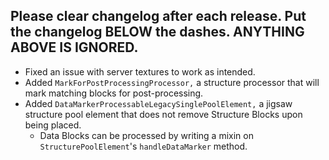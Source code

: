 Please clear changelog after each release.
Put the changelog BELOW the dashes. ANYTHING ABOVE IS IGNORED.
-----------------
- Fixed an issue with server textures to work as intended.
- Added `MarkForPostProcessingProcessor,` a structure processor that will mark matching blocks for post-processing.
- Added `DataMarkerProcessableLegacySinglePoolElement,` a jigsaw structure pool element that does not remove Structure Blocks upon being placed.
  - Data Blocks can be processed by writing a mixin on `StructurePoolElement`'s `handleDataMarker` method.

